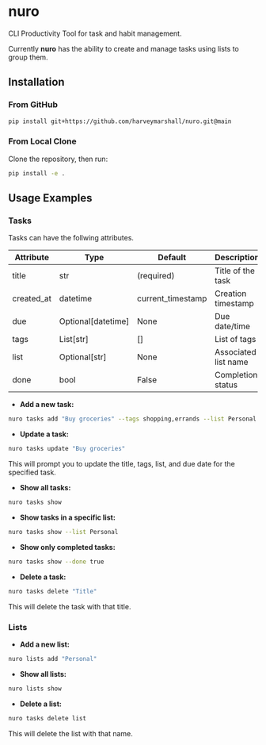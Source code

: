 # nuro

CLI Productivity Tool for task and habit management.

Currently **nuro** has the ability to create and manage tasks using lists to group them.

## Installation

### From GitHub

```sh
pip install git+https://github.com/harveymarshall/nuro.git@main
```

### From Local Clone

Clone the repository, then run:

```sh
pip install -e .
```

## Usage Examples

### Tasks

Tasks can have the follwing attributes.

| Attribute  | Type               | Default           | Description          |
| ---------- | ------------------ | ----------------- | -------------------- |
| title      | str                | (required)        | Title of the task    |
| created_at | datetime           | current_timestamp | Creation timestamp   |
| due        | Optional[datetime] | None              | Due date/time        |
| tags       | List[str]          | []                | List of tags         |
| list       | Optional[str]      | None              | Associated list name |
| done       | bool               | False             | Completion status    |

- **Add a new task:**

```sh
nuro tasks add "Buy groceries" --tags shopping,errands --list Personal --due 2025-09-15
```

- **Update a task:**

```sh
nuro tasks update "Buy groceries"
```

This will prompt you to update the title, tags, list, and due date for the specified task.

- **Show all tasks:**

```sh
nuro tasks show
```

- **Show tasks in a specific list:**

```sh
nuro tasks show --list Personal
```

- **Show only completed tasks:**

```sh
nuro tasks show --done true
```

- **Delete a task:**

```sh
nuro tasks delete "Title"
```

This will delete the task with that title.

### Lists

- **Add a new list:**

```sh
nuro lists add "Personal"
```

- **Show all lists:**

```sh
nuro lists show
```

- **Delete a list:**

```sh
nuro tasks delete list
```

This will delete the list with that name.
